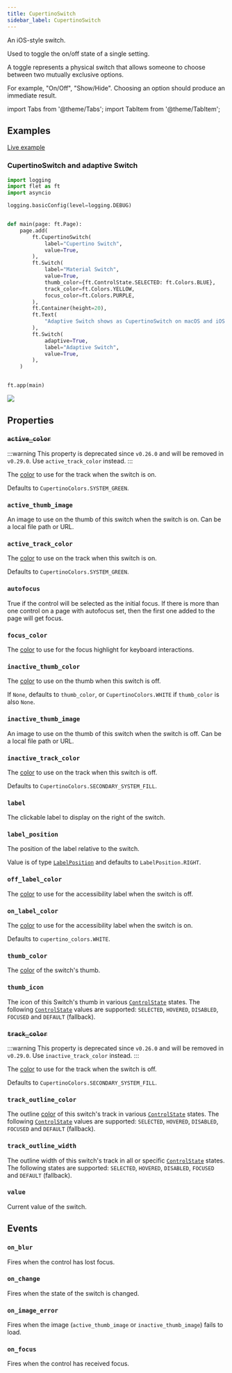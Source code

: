 ```yaml
---
title: CupertinoSwitch
sidebar_label: CupertinoSwitch
---
```


An iOS-style switch.

Used to toggle the on/off state of a single setting.

A toggle represents a physical switch that allows someone to choose between two mutually exclusive options.

For example, "On/Off", "Show/Hide". Choosing an option should produce an immediate result.

import Tabs from '@theme/Tabs';
import TabItem from '@theme/TabItem';

## Examples

[Live example](https://flet-controls-gallery.fly.dev/input/cupertinoswitch)

### CupertinoSwitch and adaptive Switch

<Tabs groupId="language">
  <TabItem value="python" label="Python" default>

```python
import logging
import flet as ft
import asyncio

logging.basicConfig(level=logging.DEBUG)


def main(page: ft.Page):
    page.add(
        ft.CupertinoSwitch(
            label="Cupertino Switch",
            value=True,
        ),
        ft.Switch(
            label="Material Switch",
            value=True,
            thumb_color={ft.ControlState.SELECTED: ft.Colors.BLUE},
            track_color=ft.Colors.YELLOW,
            focus_color=ft.Colors.PURPLE,
        ),
        ft.Container(height=20),
        ft.Text(
            "Adaptive Switch shows as CupertinoSwitch on macOS and iOS and as Switch on other platforms:"
        ),
        ft.Switch(
            adaptive=True,
            label="Adaptive Switch",
            value=True,
        ),
    )


ft.app(main)
```
  </TabItem>
</Tabs>

<img src="/img/docs/controls/cupertinoswitch/cupertino-switch.gif" className="screenshot-70"/>

## Properties

### ~~`active_color`~~

:::warning
This property is deprecated since `v0.26.0` and will be removed in `v0.29.0`. Use `active_track_color` instead.
:::

The [color](/docs/reference/colors) to use for the track when the switch is on.

Defaults to `CupertinoColors.SYSTEM_GREEN`.

### `active_thumb_image`

An image to use on the thumb of this switch when the switch is on. Can be a local file path or URL.

### `active_track_color`

The [color](/docs/reference/colors) to use on the track when this switch is on.

Defaults to `CupertinoColors.SYSTEM_GREEN`.

### `autofocus`

True if the control will be selected as the initial focus. If there is more than one control on a page with autofocus set, then the first one added to the page will get focus.

### `focus_color`

The [color](/docs/reference/colors) to use for the focus highlight for keyboard interactions.

### `inactive_thumb_color`

The [color](/docs/reference/colors) to use on the thumb when this switch is off.

If `None`, defaults to `thumb_color`, or `CupertinoColors.WHITE` if `thumb_color` is also `None`.

### `inactive_thumb_image`

An image to use on the thumb of this switch when the switch is off. Can be a local file path or URL.

### `inactive_track_color`

The [color](/docs/reference/colors) to use on the track when this switch is off.

Defaults to `CupertinoColors.SECONDARY_SYSTEM_FILL`.

### `label`

The clickable label to display on the right of the switch.

### `label_position`

The position of the label relative to the switch.

Value is of type [`LabelPosition`](/docs/reference/types/labelposition) and defaults to `LabelPosition.RIGHT`.

### `off_label_color`

The [color](/docs/reference/colors) to use for the accessibility label when the switch is off.

### `on_label_color`

The [color](/docs/reference/colors) to use for the accessibility label when the switch is on.

Defaults to `cupertino_colors.WHITE`.

### `thumb_color`

The [color](/docs/reference/colors) of the switch's thumb.

### `thumb_icon`

The icon of this Switch's thumb in various [`ControlState`](/docs/reference/types/controlstate) states.
The following [`ControlState`](/docs/reference/types/controlstate) values are
supported: `SELECTED`, `HOVERED`, `DISABLED`, `FOCUSED` and `DEFAULT` (fallback).

### ~~`track_color`~~

:::warning
This property is deprecated since `v0.26.0` and will be removed in `v0.29.0`. Use `inactive_track_color` instead.
:::

The [color](/docs/reference/colors) to use for the track when the switch is off.

Defaults to `CupertinoColors.SECONDARY_SYSTEM_FILL`.

### `track_outline_color`

The outline [color](/docs/reference/colors) of this switch's track in
various [`ControlState`](/docs/reference/types/controlstate) states.
The following [`ControlState`](/docs/reference/types/controlstate) values are
supported: `SELECTED`, `HOVERED`, `DISABLED`, `FOCUSED` and `DEFAULT` (fallback).

### `track_outline_width`

The outline width of this switch's track in all or specific [`ControlState`](/docs/reference/types/controlstate) states. 
The following states are supported: `SELECTED`, `HOVERED`, `DISABLED`, `FOCUSED` and `DEFAULT` (fallback).


### `value`

Current value of the switch.

## Events

### `on_blur`

Fires when the control has lost focus.

### `on_change`

Fires when the state of the switch is changed.

### `on_image_error`

Fires when the image (`active_thumb_image` or `inactive_thumb_image`) fails to load.

### `on_focus`

Fires when the control has received focus.
